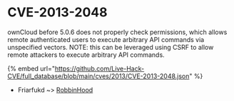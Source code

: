 # CVE-2013-2048

ownCloud before 5.0.6 does not properly check permissions, which allows remote authenticated users to execute arbitrary API commands via unspecified vectors.  NOTE: this can be leveraged using CSRF to allow remote attackers to execute arbitrary API commands.

{% embed url="https://github.com/Live-Hack-CVE/full_database/blob/main/cves/2013/CVE-2013-2048.json" %}


* Friarfukd ~> [RobbinHood](https://zeste.alice-snow.ru/2013/database/cve-2013-2048/robbinhood-friarfukd)